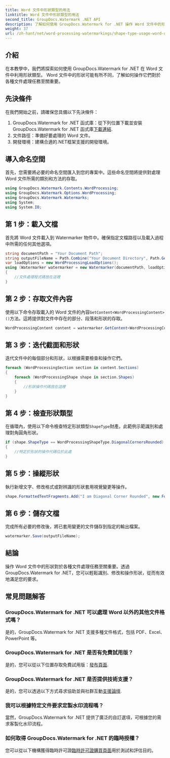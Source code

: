 ```yaml
---
title: Word 文件中形狀類型的用法
linktitle: Word 文件中形狀類型的用法
second_title: GroupDocs.Watermark .NET API
description: 了解如何使用 GroupDocs.Watermark for .NET 操作 Word 文件中的形狀。本教程提供高效文檔處理的指導。
weight: 37
url: /zh-hant/net/word-processing-watermarkings/shape-type-usage-word-docs/
---
```

## 介紹
在本教學中，我們將探索如何使用 GroupDocs.Watermark for .NET 在 Word 文件中利用形狀類型。 Word 文件中的形狀可能有所不同，了解如何操作它們對於各種文件處理任務至關重要。
## 先決條件
在我們開始之前，請確保您具備以下先決條件：
1.  GroupDocs.Watermark for .NET 函式庫：從下列位置下載並安裝 GroupDocs.Watermark for .NET 函式庫[下載連結](https://releases.groupdocs.com/Watermark/net/).
2. 文件路徑：準備好要處理的 Word 文件。
3. 開發環境：建構合適的.NET框架支援的開發環境。

## 導入命名空間
首先，您需要將必要的命名空間匯入到您的專案中。這些命名空間將提供對處理 Word 文件所需的類別和方法的存取。
```csharp
using GroupDocs.Watermark.Contents.WordProcessing;
using GroupDocs.Watermark.Options.WordProcessing;
using GroupDocs.Watermark.Watermarks;
using System;
using System.IO;
```
## 第 1 步：載入文檔
首先將 Word 文件載入到 Watermarker 物件中。確保指定文檔路徑以及載入過程中所需的任何其他選項。
```csharp
string documentPath = "Your Document Path";
string outputFileName = Path.Combine("Your Document Directory", Path.GetFileName(documentPath));
var loadOptions = new WordProcessingLoadOptions();
using (Watermarker watermarker = new Watermarker(documentPath, loadOptions))
{
    //文件處理程式碼放在這裡
}
```
## 第 2 步：存取文件內容
使用以下命令存取載入的 Word 文件的內容`GetContent<WordProcessingContent>()`方法。這將提供對文件中存在的部分、段落和形狀的存取。
```csharp
WordProcessingContent content = watermarker.GetContent<WordProcessingContent>();
```
## 第 3 步：迭代截面和形狀
迭代文件中的每個部分和形狀，以根據需要檢查和操作它們。
```csharp
foreach (WordProcessingSection section in content.Sections)
{
    foreach (WordProcessingShape shape in section.Shapes)
    {
        //形狀操作代碼放在這裡
    }
}
```
## 第 4 步：檢查形狀類型
在循環內，使用以下命令檢查特定形狀類型`ShapeType`財產。此範例示範識別和處理對角圓角形狀。
```csharp
if (shape.ShapeType == WordProcessingShapeType.DiagonalCornersRounded)
{
    //特定於形狀的操作代碼位於此處
}
```
## 第 5 步：操縱形狀
執行新增文字、修改格式或對辨識的形狀套用視覺變更等操作。
```csharp
shape.FormattedTextFragments.Add("I am Diagonal Corner Rounded", new Font("Calibri", 8, FontStyle.Bold), Color.Red, Color.Aqua);
```
## 第 6 步：儲存文檔
完成所有必要的修改後，將已套用變更的文件儲存到指定的輸出檔案。
```csharp
watermarker.Save(outputFileName);
```

## 結論
操作 Word 文件中的形狀對於各種文件處理任務至關重要。透過 GroupDocs.Watermark for .NET，您可以輕鬆識別、修改和操作形狀，從而有效地滿足您的要求。
## 常見問題解答
### GroupDocs.Watermark for .NET 可以處理 Word 以外的其他文件格式嗎？
是的，GroupDocs.Watermark for .NET 支援多種文件格式，包括 PDF、Excel、PowerPoint 等。
### GroupDocs.Watermark for .NET 是否有免費試用版？
是的，您可以從以下位置存取免費試用版：[發布頁面](https://releases.groupdocs.com/).
### GroupDocs.Watermark for .NET 是否提供技術支援？
是的，您可以透過以下方式尋求協助並與社群互動[支援論壇](https://forum.groupdocs.com/c/watermark/19).
### 我可以根據特定文件要求定製水印流程嗎？
當然，GroupDocs.Watermark for .NET 提供了廣泛的自訂選項，可根據您的需求客製化水印流程。
### 如何取得 GroupDocs.Watermark for .NET 的臨時授權？
您可以從以下機構獲得臨時許可證[臨時許可證購買頁面](https://purchase.groupdocs.com/temporary-license/)用於測試和評估目的。